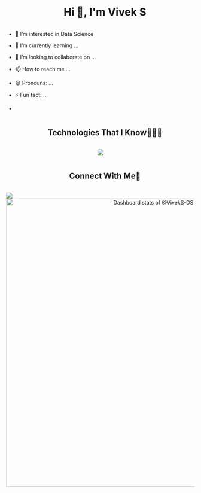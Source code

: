 
  <div id="user-content-toc">
  <ul align="center">
    <summary><h1 style="display: inline-block">Hi 👋, I'm Vivek S</h1></summary>
  </ul>
</div>


- 👀 I’m interested in Data Science
- 🌱 I’m currently learning ...
- 💞️ I’m looking to collaborate on ...
- 📫 How to reach me ...

- 😄 Pronouns: ...
- ⚡ Fun fact: ...

- <!--h1 without bottom border-->
<div id="user-content-toc">
  <ul align="center">
    <summary><h2 style="display: inline-block">Technologies That I Know👨🏻‍💻</h2></summary>
  </ul>
</div>
<!--tech stack icons-->
<p align="center">
  <a href="https://skillicons.dev">
    <img src="https://skillicons.dev/icons?i=py,mongodb,mysql,github,vscode&perline=14" />
  </a>
</p>
<!-- Connect with me -->
<!--h2 without bottom border-->
<div id="user-content-toc">
  <ul align="center">
    <summary><h2 style="display: inline-block">Connect With Me🤝</h2></summary>
  </ul>
</div>
<!---
VivekS-DS/VivekS-DS is a ✨ special ✨ repository because its `README.md` (this file) appears on your GitHub profile.
You can click the Preview link to take a look at your changes.
--->
<a href="https://visitcount.itsvg.in">
  <img src="https://visitcount.itsvg.in/api?id=VivekS-DS&label=Profile%20Views&color=1&icon=1&pretty=false" />
</a>
<!-- Copy-paste in your Readme.md file -->

<a href="https://next.ossinsight.io/widgets/official/compose-user-dashboard-stats?user_id=141803391" target="_blank" style="display: block" align="center">
  <picture>
    <source media="(prefers-color-scheme: dark)" srcset="https://next.ossinsight.io/widgets/official/compose-user-dashboard-stats/thumbnail.png?user_id=141803391&image_size=auto&color_scheme=dark" width="771" height="auto">
    <img alt="Dashboard stats of @VivekS-DS" src="https://next.ossinsight.io/widgets/official/compose-user-dashboard-stats/thumbnail.png?user_id=141803391&image_size=auto&color_scheme=light" width="771" height="auto">
  </picture>
</a>

<!-- Made with [OSS Insight](https://ossinsight.io/) -->
